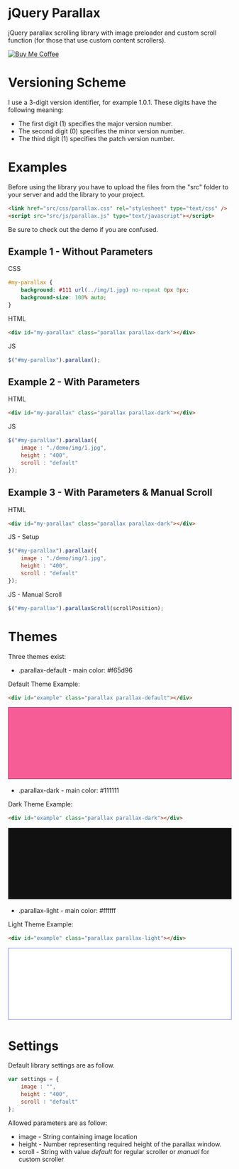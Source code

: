 # jQuery Parallax

jQuery parallax scrolling library with image preloader and custom scroll function (for those that use custom content scrollers).

[![Buy Me Coffee](assets/img/buy-me-coffee.png)](https://www.paypal.me/DjordjeJocic)

# Versioning Scheme

I use a 3-digit version identifier, for example 1.0.1. These digits have the following meaning:

* The first digit (1) specifies the major version number.
* The second digit (0) specifies the minor version number.
* The third digit (1) specifies the patch version number.

# Examples

Before using the library you have to upload the files from the "src" folder to your server and add the library to your project.

```html
<link href="src/css/parallax.css" rel="stylesheet" type="text/css" />
<script src="src/js/parallax.js" type="text/javascript"></script>
```

Be sure to check out the demo if you are confused.

## Example 1 - Without Parameters

CSS

```css
#my-parallax {
    background: #111 url(../img/1.jpg) no-repeat 0px 0px;
    background-size: 100% auto;
}
```

HTML

```html
<div id="my-parallax" class="parallax parallax-dark"></div>
```

JS

```js
$("#my-parallax").parallax();
```

## Example 2 - With Parameters

HTML

```html
<div id="my-parallax" class="parallax parallax-dark"></div>
```

JS

```js
$("#my-parallax").parallax({
    image : "./demo/img/1.jpg",
    height : "400",
    scroll : "default"
});
```

## Example 3 - With Parameters & Manual Scroll

HTML

```html
<div id="my-parallax" class="parallax parallax-dark"></div>
```

JS - Setup

```js
$("#my-parallax").parallax({
    image : "./demo/img/1.jpg",
    height : "400",
    scroll : "default"
});
```

JS - Manual Scroll

```js
$("#my-parallax").parallaxScroll(scrollPosition);
```

# Themes

Three themes exist:

* .parallax-default - main color: #f65d96

Default Theme Example:

```html
<div id="example" class="parallax parallax-default"></div>
```

![Default Theme](demo/images/themes/default.gif)

* .parallax-dark - main color: #111111

Dark Theme Example:

```html
<div id="example" class="parallax parallax-dark"></div>
```

![Dark Theme](demo/images/themes/dark.gif)

* .parallax-light - main color: #ffffff

Light Theme Example:

```html
<div id="example" class="parallax parallax-light"></div>
```

![Light Theme](demo/images/themes/light.gif)

# Settings

Default library settings are as follow.

```js
var settings = {
    image : "",
    height : "400",
    scroll : "default"
};
```

Allowed parameters are as follow:

* image - String containing image location
* height - Number representing required height of the parallax window.
* scroll - String with value *default* for regular scroller or *manual* for custom scroller
